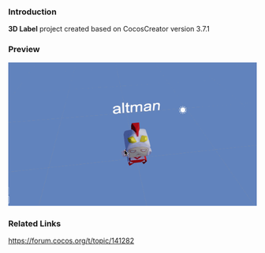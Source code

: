 ### Introduction
**3D Label** project created based on CocosCreator version 3.7.1

### Preview
![image](../../../gif/202210/2022101701.gif)

### Related Links
https://forum.cocos.org/t/topic/141282